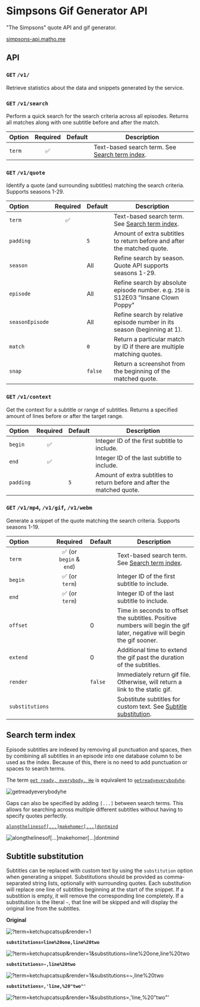 # Simpsons Gif Generator API

"The Simpsons" quote API and gif generator.

[simpsons-api.matho.me](https://simpsons-api.matho.me/gif?term=ohyoubetterbelievethatsapaddlin)

## API

### `GET` `/v1/`

Retrieve statistics about the data and snippets generated by the service.

### `GET` `/v1/search`

Perform a quick search for the search criteria across all episodes. Returns all matches along with one subtitle before and after the match.

| Option | Required | Default | Description                                                          |
| :----- | :------: | ------- | -------------------------------------------------------------------- |
| `term` |    ✅    |         | Text-based search term. See [Search term index](#Search_term_index). |

### `GET` `/v1/quote`

Identify a quote (and surrounding subtitles) matching the search criteria. Supports seasons 1-29.

| Option          | Required | Default | Description                                                                         |
| :-------------- | :------: | ------- | ----------------------------------------------------------------------------------- |
| `term`          |    ✅    |         | Text-based search term. See [Search term index](#Search_term_index).                |
| `padding`       |          | `5`     | Amount of extra subtitles to return before and after the matched quote.             |
| `season`        |          | All     | Refine search by season. Quote API supports seasons 1-29.                           |
| `episode`       |          | All     | Refine search by absolute episode number. e.g. `250` is S12E03 "Insane Clown Poppy" |
| `seasonEpisode` |          | All     | Refine search by relative episode number in its season (beginning at 1).            |
| `match`         |          | `0`     | Return a particular match by ID if there are multiple matching quotes.              |
| `snap`          |          | `false` | Return a screenshot from the beginning of the matched quote.                        |

### `GET` `/v1/context`

Get the context for a subtitle or range of subtitles. Returns a specified amount of lines before or after the target range.

| Option    | Required | Default | Description                                                             |
| :-------- | :------: | ------- | ----------------------------------------------------------------------- |
| `begin`   |    ✅    |         | Integer ID of the first subtitle to include.                            |
| `end`     |    ✅    |         | Integer ID of the last subtitle to include.                             |
| `padding` |          | `5`     | Amount of extra subtitles to return before and after the matched quote. |

### `GET` `/v1/mp4`, `/v1/gif`, `/v1/webm`

Generate a snippet of the quote matching the search criteria. Supports seasons 1-19.

| Option          |        Required         | Default | Description                                                                                                             |
| :-------------- | :---------------------: | ------- | ----------------------------------------------------------------------------------------------------------------------- |
| `term`          | ✅ (or `begin` & `end`) |         | Text-based search term. See [Search term index](#Search_term_index).                                                    |
| `begin`         |     ✅ (or `term`)      |         | Integer ID of the first subtitle to include.                                                                            |
| `end`           |     ✅ (or `term`)      |         | Integer ID of the last subtitle to include.                                                                             |
| `offset`        |                         | 0       | Time in seconds to offset the subtitles. Positive numbers will begin the gif later, negative will begin the gif sooner. |
| `extend`        |                         | 0       | Additional time to extend the gif past the duration of the subtitles.                                                   |
| `render`        |                         | `false` | Immediately return gif file. Otherwise, will return a link to the static gif.                                           |
| `substitutions` |                         |         | Substitute subtitles for custom text. See [Subtitle substitution](#Subtitle_substitution).                              |

## Search term index

Episode subtitles are indexed by removing all punctuation and spaces, then by combining all subtitles in an episode into one database column to be used as the index. Because of this, there is no need to add punctuation or spaces to search terms.

The term [`get ready, everybody. He`](`https://simpsons-api.matho.me/v1/gif?term=get%20ready,%20everybody.%20He`) is equivalent to [`getreadyeverybodyhe`](https://simpsons-api.matho.me/v1/gif?term=getreadyeverybodyhe).

![getreadyeverybodyhe](https://simpsons-api.matho.me/gif/x240sb104705e104706.gif)

Gaps can also be specified by adding `[...]` between search terms. This allows for searching across multiple different subtitles without having to specify quotes perfectly.

[`alongthelinesof[...]makehomer[...]dontmind`](https://simpsons-api.matho.me/v1/gif?term=alongthelinesof[...]makehomer[...]dontmind)

![alongthelinesof[...]makehomer[...]dontmind](https://simpsons-api.matho.me/gif/x240sb51637e51640.gif)

## Subtitle substitution

Subtitles can be replaced with custom text by using the `substitution` option when generating a snippet. Substitutions should be provided as comma-separated string lists, optionally with surrounding quotes. Each substitution will replace one line of subtitles beginning at the start of the snippet. If a substition is empty, it will remove the corresponding line completely. If a substitution is the literal `~`, that line will be skipped and will display the original line from the subtitles.

**Original**

![?term=ketchupcatsup&render=1](https://simpsons-api.matho.me/v1/gif?term=ketchupcatsup&render=1)

**`substitutions=line%20one,line%20two`**

![?term=ketchupcatsup&render=1&substitutions=line%20one,line%20two](https://simpsons-api.matho.me/v1/gif?term=ketchupcatsup&render=1&substitutions=line%20one,line%20two)

**`substitutions=~,line%20two`**

![?term=ketchupcatsup&render=1&substitutions=~,line%20two](https://simpsons-api.matho.me/v1/gif?term=ketchupcatsup&render=1&substitutions=~,line%20two)

**`substitutions=,'line,%20"two"'`**

![?term=ketchupcatsup&render=1&substitutions=,'line,%20"two"'](https://simpsons-api.matho.me/v1/gif?term=ketchupcatsup&render=1&substitutions=,'line,%20"two"')
